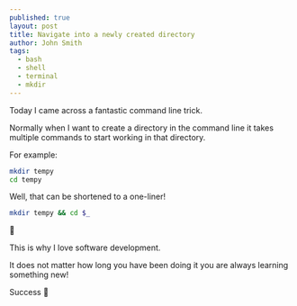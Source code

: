 ```yaml
---
published: true
layout: post
title: Navigate into a newly created directory
author: John Smith
tags:
  - bash
  - shell
  - terminal
  - mkdir
---
```

Today I came across a fantastic command line trick.

Normally when I want to create a directory in the command line it takes multiple commands to start working in that directory.

For example:

```bash
mkdir tempy
cd tempy
```

Well, that can be shortened to a one-liner!

```bash
mkdir tempy && cd $_
```

🤯

This is why I love software development. 

It does not matter how long you have been doing it you are always learning something new!

Success 🎉